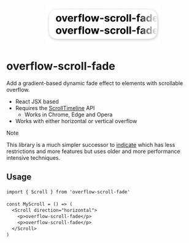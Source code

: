<p align="center">
  <img src="https://github.com/tobua/overflow-scroll-fade/raw/main/logo.png" alt="overflow-scroll-fade" width="300">
</p>

# overflow-scroll-fade

Add a gradient-based dynamic fade effect to elements with scrollable overflow.

- React JSX based
- Requires the [ScrollTimeline](https://caniuse.com/mdn-api_scrolltimeline) API
  - Works in Chrome, Edge and Opera
- Works with either horizontal or vertical overflow

> [!NOTE]  
> This library is a much simpler successor to [indicate](https://github.com/tobua/indicate) which has less restrictions and more features but uses older and more performance intensive techniques.

## Usage

```tsx
import { Scroll } from 'overflow-scroll-fade'

const MyScroll = () => (
  <Scroll direction="horizontal">
    <p>overflow-scroll-fade</p>
    <p>overflow-scroll-fade</p>
  </Scroll>
)
```
